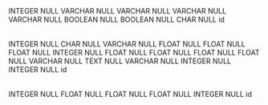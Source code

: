 <?xml version="1.0" encoding="utf-8" ?>
<!-- SQL XML created by WWW SQL Designer, https://github.com/ondras/wwwsqldesigner/ -->
<!-- Active URL: https://kitt.lewagon.com/db/198 -->
<sql>
<datatypes db="postgresql">
  <group label="Numeric" color="rgb(238,238,170)">
    <type label="Integer" length="0" sql="INTEGER" re="INT" quote=""/>
    <type label="Small Integer" length="0" sql="SMALLINT" quote=""/>
    <type label="Big Integer" length="0" sql="BIGINT" quote=""/>
    <type label="Decimal" length="1" sql="DECIMAL" re="numeric" quote=""/>
    <type label="Serial" length="0" sql="SERIAL" re="SERIAL4" fk="Integer" quote=""/>
    <type label="Big Serial" length="0" sql="BIGSERIAL" re="SERIAL8" fk="Big Integer" quote=""/>
    <type label="Real" length="0" sql="BIGINT" quote=""/>
    <type label="Single precision" length="0" sql="FLOAT" quote=""/>
    <type label="Double precision" length="0" sql="DOUBLE" re="DOUBLE" quote=""/>
  </group>

  <group label="Character" color="rgb(255,200,200)">
    <type label="Char" length="1" sql="CHAR" quote="'"/>
    <type label="Varchar" length="1" sql="VARCHAR" re="CHARACTER VARYING" quote="'"/>
    <type label="Text" length="0" sql="TEXT" quote="'"/>
    <type label="Binary" length="1" sql="BYTEA" quote="'"/>
    <type label="Boolean" length="0" sql="BOOLEAN" quote="'"/>
  </group>

  <group label="Date &amp; Time" color="rgb(200,255,200)">
    <type label="Date" length="0" sql="DATE" quote="'"/>
    <type label="Time" length="1" sql="TIME" quote="'"/>
    <type label="Time w/ TZ" length="0" sql="TIME WITH TIME ZONE" quote="'"/>
    <type label="Interval" length="1" sql="INTERVAL" quote="'"/>
    <type label="Timestamp" length="1" sql="TIMESTAMP" quote="'"/>
    <type label="Timestamp w/ TZ" length="0" sql="TIMESTAMP WITH TIME ZONE" quote="'"/>
    <type label="Timestamp wo/ TZ" length="0" sql="TIMESTAMP WITHOUT TIME ZONE" quote="'"/>
  </group>

  <group label="Miscellaneous" color="rgb(200,200,255)">
    <type label="XML" length="1" sql="XML" quote="'"/>
    <type label="Bit" length="1" sql="BIT" quote="'"/>
    <type label="Bit Varying" length="1" sql="VARBIT" re="BIT VARYING" quote="'"/>
    <type label="Inet Host Addr" length="0" sql="INET" quote="'"/>
    <type label="Inet CIDR Addr" length="0" sql="CIDR" quote="'"/>
    <type label="Geometry" length="0" sql="GEOMETRY" quote="'"/>
  </group>
</datatypes><table x="1051" y="346" name="users">
<row name="id" null="1" autoincrement="1">
<datatype>INTEGER</datatype>
<default>NULL</default></row>
<row name="email" null="1" autoincrement="0">
<datatype>VARCHAR</datatype>
<default>NULL</default></row>
<row name="name" null="1" autoincrement="0">
<datatype>VARCHAR</datatype>
<default>NULL</default></row>
<row name="password" null="1" autoincrement="0">
<datatype>VARCHAR</datatype>
<default>NULL</default></row>
<row name="ranking" null="1" autoincrement="0">
<datatype>VARCHAR</datatype>
<default>NULL</default></row>
<row name="customizer?" null="1" autoincrement="0">
<datatype>BOOLEAN</datatype>
<default>NULL</default></row>
<row name="premium?" null="1" autoincrement="0">
<datatype>BOOLEAN</datatype>
<default>NULL</default></row>
<row name="gender" null="1" autoincrement="0">
<datatype>CHAR</datatype>
<default>NULL</default></row>
<key type="PRIMARY" name="">
<part>id</part>
</key>
</table>
<table x="746" y="240" name="racquets">
<row name="id" null="1" autoincrement="1">
<datatype>INTEGER</datatype>
<default>NULL</default></row>
<row name="brand" null="1" autoincrement="0">
<datatype>CHAR</datatype>
<default>NULL</default></row>
<row name="model_name" null="1" autoincrement="0">
<datatype>VARCHAR</datatype>
<default>NULL</default></row>
<row name="initial_weight" null="1" autoincrement="0">
<datatype>FLOAT</datatype>
<default>NULL</default></row>
<row name="current_weight" null="1" autoincrement="0">
<datatype>FLOAT</datatype>
<default>NULL</default></row>
<row name="initial_balance" null="1" autoincrement="0">
<datatype>FLOAT</datatype>
<default>NULL</default></row>
<row name="current_balance" null="1" autoincrement="0">
<datatype>INTEGER</datatype>
<default>NULL</default></row>
<row name="initial_swingweight" null="1" autoincrement="0">
<datatype>FLOAT</datatype>
<default>NULL</default></row>
<row name="current_swingweight" null="1" autoincrement="0">
<datatype>FLOAT</datatype>
<default>NULL</default></row>
<row name="length" null="1" autoincrement="0">
<datatype>FLOAT</datatype>
<default>NULL</default></row>
<row name="stiffness" null="1" autoincrement="0">
<datatype>FLOAT</datatype>
<default>NULL</default></row>
<row name="string_pattern" null="1" autoincrement="0">
<datatype>VARCHAR</datatype>
<default>NULL</default></row>
<row name="comment" null="1" autoincrement="0">
<datatype>TEXT</datatype>
<default>NULL</default></row>
<row name="code" null="1" autoincrement="0">
<datatype>VARCHAR</datatype>
<default>NULL</default></row>
<row name="player_id" null="1" autoincrement="0">
<datatype>INTEGER</datatype>
<default>NULL</default><relation table="users" row="id" />
</row>
<row name="customizer_id" null="1" autoincrement="0">
<datatype>INTEGER</datatype>
<default>NULL</default><relation table="users" row="id" />
</row>
<key type="PRIMARY" name="">
<part>id</part>
</key>
</table>
<table x="489" y="307" name="customizations">
<row name="id" null="1" autoincrement="1">
<datatype>INTEGER</datatype>
<default>NULL</default></row>
<row name="mass_added" null="1" autoincrement="0">
<datatype>FLOAT</datatype>
<default>NULL</default></row>
<row name="location_from_bottom" null="1" autoincrement="0">
<datatype>FLOAT</datatype>
<default>NULL</default></row>
<row name="location_from_sym_axis" null="1" autoincrement="0">
<datatype>FLOAT</datatype>
<default>NULL</default></row>
<row name="racquet_id" null="1" autoincrement="0">
<datatype>INTEGER</datatype>
<default>NULL</default><relation table="racquets" row="id" />
</row>
<key type="PRIMARY" name="">
<part>id</part>
</key>
</table>
</sql>

